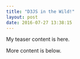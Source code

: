 ```yaml
---
title: "D3JS in the Wild!"
layout: post
date: 2016-07-27 13:38:15
---
```


My teaser content is here.

<!--more-->
More content is below.